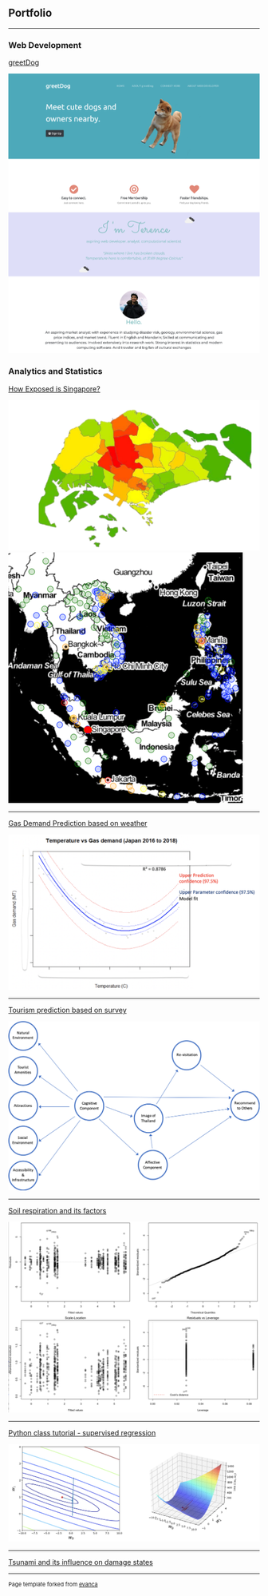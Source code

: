 ## Portfolio

---

### Web Development

[greetDog](https://github.com/tchua004/greetDog)

<img src="images/greetdog_home.png"/>
<img src="images/greetdog_about.png"/>

### Analytics and Statistics 

[How Exposed is Singapore?](https://github.com/tchua004/ureca_map_r)

<img src="images/singapore_ureca.png"/>
<img src="images/ureca.png"/>

---
[Gas Demand Prediction based on weather](https://github.com/tchua004/weather_prediction)

<img src="images/gas_demand.png"/>

---
[Tourism prediction based on survey](https://github.com/tchua004/japan_tourist)

<img src="images/sem.png"/>


---
[Soil respiration and its factors](https://github.com/tchua004/soil_respiration_r)

<img src="images/soil_res_plot.png"/>

---
[Python class tutorial - supervised regression](https://github.com/tchua004/python_tutorial)

<img src="images/gradient_descent_plot.png"/>

---
[Tsunami and its influence on damage states](https://github.com/tchua004/tsunami_predict_r_py)

---
<p style="font-size:11px">Page template forked from <a href="https://github.com/evanca/quick-portfolio">evanca</a></p>
<!-- Remove above link if you don't want to attibute -->
